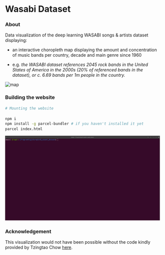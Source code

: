 # Wasabi Dataset

### About

Data visualization of the deep learning WASABI songs & artists dataset displaying:

- an interactive choropleth map displaying the amount and concentration of music bands per country, decade and main genre since 1960

- e.g. *the WASABI dataset references 2045 rock bands in the United States of America in the 2000s (20% of referenced bands in the dataset), or c. 6.69 bands per 1m people in the country.*

![map](./assets/map.gif)


### Building the website

```sh
# Mounting the website

npm i
npm install -g parcel-bundler # if you haven't installed it yet
parcel index.html
```

![mounting](./assets/mount.gif)


### Acknowledgement

This visualization would not have been possible without the code kindly provided by Tzingtao Chow [here](https://github.com/ncovis/choropleth).